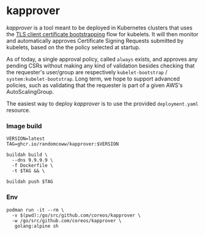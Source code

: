 # kapprover

_kapprover_ is a tool meant to be deployed in Kubernetes clusters that uses the
[TLS client certificate bootstrapping] flow for kubelets. It will then monitor
and automatically approves Certificate Signing Requests submitted by kubelets,
based on the the policy selected at startup.

As of today, a single approval policy, called `always` exists, and approves any
pending CSRs without making any kind of validation besides checking that the
requester's user/group are respectively `kubelet-bootstrap` /
`system:kubelet-bootstrap`. Long term, we hope to support advanced policies,
such as validating that the requester is part of a given AWS's AutoScalingGroup.

The easiest way to deploy _kapprover_ is to use the provided `deployment.yaml`
resource.

[TLS client certificate bootstrapping]: https://kubernetes.io/docs/admin/kubelet-tls-bootstrapping/

### Image build

```
VERSION=latest
TAG=ghcr.io/randomcoww/kapprover:$VERSION

buildah build \
  --dns 9.9.9.9 \
  -f Dockerfile \
  -t $TAG && \

buildah push $TAG
```

### Env

```
podman run -it --rm \
  -v $(pwd):/go/src/github.com/coreos/kapprover \
  -w /go/src/github.com/coreos/kapprover \
   golang:alpine sh
```